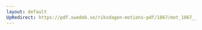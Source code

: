 ```yaml
---
layout: default
UpRedirect: https://pdf.swedeb.se/riksdagen-motions-pdf/1867/mot_1867__ak__00070/mot_1867__ak__00070_001.pdf
---
```

